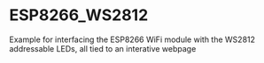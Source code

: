 # ESP8266_WS2812
Example for interfacing the ESP8266 WiFi module with the WS2812 addressable LEDs, all tied to an interative webpage
